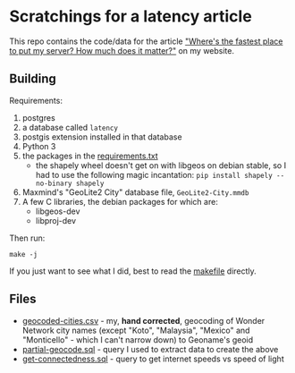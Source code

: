 # Scratchings for a latency article

This repo contains the code/data for the article ["Where's the fastest place to
put my server? How much does it matter?"](https://calpaterson.com/latency.html)
on my website.

## Building

Requirements:

1. postgres
2. a database called `latency`
3. postgis extension installed in that database
4. Python 3
5. the packages in the [requirements.txt](requirements.txt)
   - the shapely wheel doesn't get on with libgeos on debian stable, so I had
     to use the following magic incantation: `pip install shapely --no-binary
     shapely`
6. Maxmind's "GeoLite2 City" database file, `GeoLite2-City.mmdb`
7. A few C libraries, the debian packages for which are:
   - libgeos-dev
   - libproj-dev

Then run:

```
make -j
```

If you just want to see what I did, best to read the [makefile](Makefile) directly.

## Files

- [geocoded-cities.csv](geocoded-cities.csv) - my, **hand corrected**,
  geocoding of Wonder Network city names (except "Koto", "Malaysia", "Mexico"
  and "Monticello" - which I can't narrow down) to Geoname's geoid
- [partial-geocode.sql](partial-geocode.sql) - query I used to extract data to create the above
- [get-connectedness.sql](get-connectedness.sql) - query to get internet speeds vs speed of light
